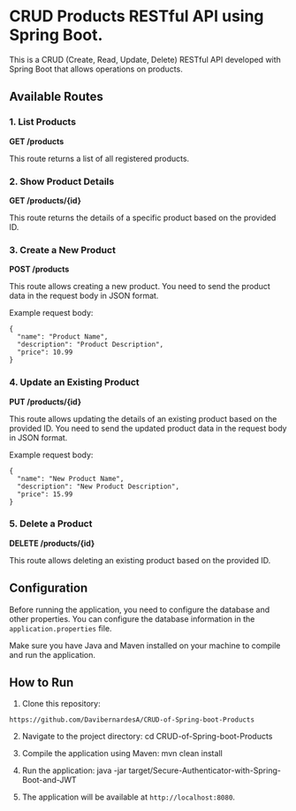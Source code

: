 # CRUD Products RESTful API using Spring Boot.

This is a CRUD (Create, Read, Update, Delete) RESTful API developed with Spring Boot that allows operations on products.

## Available Routes

### 1. List Products

**GET /products**

This route returns a list of all registered products.

### 2. Show Product Details

**GET /products/{id}**

This route returns the details of a specific product based on the provided ID.

### 3. Create a New Product

**POST /products**

This route allows creating a new product. You need to send the product data in the request body in JSON format.

Example request body:

```
{
  "name": "Product Name",
  "description": "Product Description",
  "price": 10.99
}
```

### 4. Update an Existing Product

**PUT /products/{id}**

This route allows updating the details of an existing product based on the provided ID. You need to send the updated product data in the request body in JSON format.

Example request body:
```
{
  "name": "New Product Name",
  "description": "New Product Description",
  "price": 15.99
}
```

### 5. Delete a Product

**DELETE /products/{id}**

This route allows deleting an existing product based on the provided ID.

## Configuration

Before running the application, you need to configure the database and other properties. You can configure the database information in the `application.properties` file.

Make sure you have Java and Maven installed on your machine to compile and run the application.

## How to Run

1. Clone this repository:
```
https://github.com/DavibernardesA/CRUD-of-Spring-boot-Products
```

2. Navigate to the project directory: cd CRUD-of-Spring-boot-Products

3. Compile the application using Maven: mvn clean install

4. Run the application: java -jar target/Secure-Authenticator-with-Spring-Boot-and-JWT

5. The application will be available at `http://localhost:8080`.
